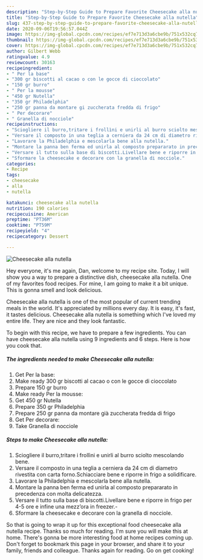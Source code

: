 ```yaml
---
description: "Step-by-Step Guide to Prepare Favorite Cheesecake alla nutella"
title: "Step-by-Step Guide to Prepare Favorite Cheesecake alla nutella"
slug: 437-step-by-step-guide-to-prepare-favorite-cheesecake-alla-nutella
date: 2020-09-06T19:56:57.044Z
image: https://img-global.cpcdn.com/recipes/ef7e713d3a6cbe9b/751x532cq70/cheesecake-alla-nutella-recipe-main-photo.jpg
thumbnail: https://img-global.cpcdn.com/recipes/ef7e713d3a6cbe9b/751x532cq70/cheesecake-alla-nutella-recipe-main-photo.jpg
cover: https://img-global.cpcdn.com/recipes/ef7e713d3a6cbe9b/751x532cq70/cheesecake-alla-nutella-recipe-main-photo.jpg
author: Gilbert Webb
ratingvalue: 4.9
reviewcount: 30163
recipeingredient:
- " Per la base"
- "300 gr biscotti al cacao o con le gocce di cioccolato"
- "150 gr burro"
- " Per la mousse"
- "450 gr Nutella"
- "350 gr Philadelphia"
- "250 gr panna da montare gi zuccherata fredda di frigo"
- " Per decorare"
- " Granella di nocciole"
recipeinstructions:
- "Sciogliere il burro,tritare i frollìni e unirli al burro sciolto mescolando bene."
- "Versare il composto in una teglia a cerniera da 24 cm di diametro rivestita con carta forno.Schiacciare bene e riporre in frigo a solidificare."
- "Lavorare la Philadelphia e mescolarla bene alla nutella."
- "Montare la panna ben ferma ed unirla al composto prepararato in precedenza con molta delicatezza."
- "Versare il tutto sulla base di biscotti.Livellare bene e riporre in frigo per 4-5 ore e infine una mezz’ora in freezer.-"
- "Sformare la cheesecake e decorare con la granella di nocciole."
categories:
- Recipe
tags:
- cheesecake
- alla
- nutella

katakunci: cheesecake alla nutella 
nutrition: 190 calories
recipecuisine: American
preptime: "PT36M"
cooktime: "PT59M"
recipeyield: "4"
recipecategory: Dessert

---
```



![Cheesecake alla nutella](https://img-global.cpcdn.com/recipes/ef7e713d3a6cbe9b/751x532cq70/cheesecake-alla-nutella-recipe-main-photo.jpg)

Hey everyone, it's me again, Dan, welcome to my recipe site. Today, I will show you a way to prepare a distinctive dish, cheesecake alla nutella. One of my favorites food recipes. For mine, I am going to make it a bit unique. This is gonna smell and look delicious.

Cheesecake alla nutella is one of the most popular of current trending meals in the world. It's appreciated by millions every day. It is easy, it's fast, it tastes delicious. Cheesecake alla nutella is something which I've loved my entire life. They are nice and they look fantastic.




To begin with this recipe, we have to prepare a few ingredients. You can have cheesecake alla nutella using 9 ingredients and 6 steps. Here is how you cook that.

<!--inarticleads1-->

##### The ingredients needed to make Cheesecake alla nutella:

1. Get  Per la base:
1. Make ready 300 gr biscotti al cacao o con le gocce di cioccolato
1. Prepare 150 gr burro
1. Make ready  Per la mousse:
1. Get 450 gr Nutella
1. Prepare 350 gr Philadelphia
1. Prepare 250 gr panna da montare già zuccherata fredda di frigo
1. Get  Per decorare:
1. Take  Granella di nocciole




<!--inarticleads2-->

##### Steps to make Cheesecake alla nutella:

1. Sciogliere il burro,tritare i frollìni e unirli al burro sciolto mescolando bene.
1. Versare il composto in una teglia a cerniera da 24 cm di diametro rivestita con carta forno.Schiacciare bene e riporre in frigo a solidificare.
1. Lavorare la Philadelphia e mescolarla bene alla nutella.
1. Montare la panna ben ferma ed unirla al composto prepararato in precedenza con molta delicatezza.
1. Versare il tutto sulla base di biscotti.Livellare bene e riporre in frigo per 4-5 ore e infine una mezz’ora in freezer.-
1. Sformare la cheesecake e decorare con la granella di nocciole.




So that is going to wrap it up for this exceptional food cheesecake alla nutella recipe. Thanks so much for reading. I'm sure you will make this at home. There's gonna be more interesting food at home recipes coming up. Don't forget to bookmark this page in your browser, and share it to your family, friends and colleague. Thanks again for reading. Go on get cooking!
